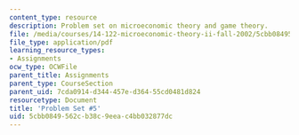 ```yaml
---
content_type: resource
description: Problem set on microeconomic theory and game theory.
file: /media/courses/14-122-microeconomic-theory-ii-fall-2002/5cbb0849562cb38c9eeac4bb032877dc_ps5q.pdf
file_type: application/pdf
learning_resource_types:
- Assignments
ocw_type: OCWFile
parent_title: Assignments
parent_type: CourseSection
parent_uid: 7cda0914-d344-457e-d364-55cd0481d824
resourcetype: Document
title: 'Problem Set #5'
uid: 5cbb0849-562c-b38c-9eea-c4bb032877dc
---
```


